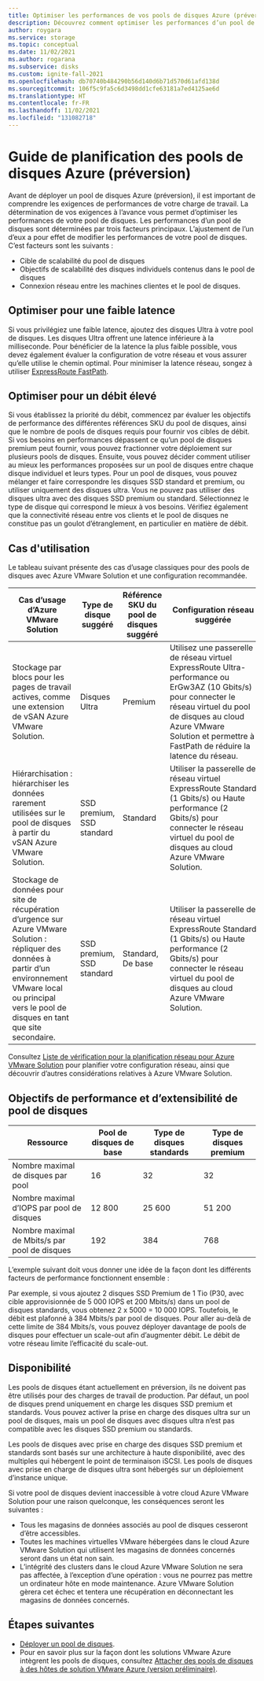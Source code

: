 ```yaml
---
title: Optimiser les performances de vos pools de disques Azure (préversion)
description: Découvrez comment optimiser les performances d’un pool de disques Azure.
author: roygara
ms.service: storage
ms.topic: conceptual
ms.date: 11/02/2021
ms.author: rogarana
ms.subservice: disks
ms.custom: ignite-fall-2021
ms.openlocfilehash: db70740b484290b56d140d6b71d570d61afd138d
ms.sourcegitcommit: 106f5c9fa5c6d3498dd1cfe63181a7ed4125ae6d
ms.translationtype: HT
ms.contentlocale: fr-FR
ms.lasthandoff: 11/02/2021
ms.locfileid: "131082718"
---
```

# <a name="azure-disk-pools-preview-planning-guide"></a>Guide de planification des pools de disques Azure (préversion)

Avant de déployer un pool de disques Azure (préversion), il est important de comprendre les exigences de performances de votre charge de travail. La détermination de vos exigences à l’avance vous permet d’optimiser les performances de votre pool de disques. Les performances d’un pool de disques sont déterminées par trois facteurs principaux. L’ajustement de l’un d’eux a pour effet de modifier les performances de votre pool de disques. C’est facteurs sont les suivants :

- Cible de scalabilité du pool de disques
- Objectifs de scalabilité des disques individuels contenus dans le pool de disques
- Connexion réseau entre les machines clientes et le pool de disques.

## <a name="optimize-for-low-latency"></a>Optimiser pour une faible latence

Si vous privilégiez une faible latence, ajoutez des disques Ultra à votre pool de disques. Les disques Ultra offrent une latence inférieure à la milliseconde. Pour bénéficier de la latence la plus faible possible, vous devez également évaluer la configuration de votre réseau et vous assurer qu’elle utilise le chemin optimal. Pour minimiser la latence réseau, songez à utiliser [ExpressRoute FastPath](../expressroute/about-fastpath.md).

## <a name="optimize-for-high-throughput"></a>Optimiser pour un débit élevé

Si vous établissez la priorité du débit, commencez par évaluer les objectifs de performance des différentes références SKU du pool de disques, ainsi que le nombre de pools de disques requis pour fournir vos cibles de débit. Si vos besoins en performances dépassent ce qu’un pool de disques premium peut fournir, vous pouvez fractionner votre déploiement sur plusieurs pools de disques. Ensuite, vous pouvez décider comment utiliser au mieux les performances proposées sur un pool de disques entre chaque disque individuel et leurs types. Pour un pool de disques, vous pouvez mélanger et faire correspondre les disques SSD standard et premium, ou utiliser uniquement des disques ultra. Vous ne pouvez pas utiliser des disques ultra avec des disques SSD premium ou standard. Sélectionnez le type de disque qui correspond le mieux à vos besoins. Vérifiez également que la connectivité réseau entre vos clients et le pool de disques ne constitue pas un goulot d’étranglement, en particulier en matière de débit.


## <a name="use-cases"></a>Cas d'utilisation

Le tableau suivant présente des cas d’usage classiques pour des pools de disques avec Azure VMware Solution et une configuration recommandée.


|Cas d’usage d’Azure VMware Solution  |Type de disque suggéré  |Référence SKU du pool de disques suggéré  |Configuration réseau suggérée  |
|---------|---------|---------|---------|
|Stockage par blocs pour les pages de travail actives, comme une extension de vSAN Azure VMware Solution.     |Disques Ultra         |Premium         |Utilisez une passerelle de réseau virtuel ExpressRoute Ultra-performance ou ErGw3AZ (10 Gbits/s) pour connecter le réseau virtuel du pool de disques au cloud Azure VMware Solution et permettre à FastPath de réduire la latence du réseau.         |
|Hiérarchisation : hiérarchiser les données rarement utilisées sur le pool de disques à partir du vSAN Azure VMware Solution.     |SSD premium, SSD standard         |Standard         |Utiliser la passerelle de réseau virtuel ExpressRoute Standard (1 Gbits/s) ou Haute performance (2 Gbits/s) pour connecter le réseau virtuel du pool de disques au cloud Azure VMware Solution.         |
|Stockage de données pour site de récupération d’urgence sur Azure VMware Solution : répliquer des données à partir d’un environnement VMware local ou principal vers le pool de disques en tant que site secondaire.     |SSD premium, SSD standard         |Standard, De base         |Utiliser la passerelle de réseau virtuel ExpressRoute Standard (1 Gbits/s) ou Haute performance (2 Gbits/s) pour connecter le réseau virtuel du pool de disques au cloud Azure VMware Solution.         |


Consultez [Liste de vérification pour la planification réseau pour Azure VMware Solution](../azure-vmware/tutorial-network-checklist.md) pour planifier votre configuration réseau, ainsi que découvrir d’autres considérations relatives à Azure VMware Solution.

## <a name="disk-pool-scalability-and-performance-targets"></a>Objectifs de performance et d’extensibilité de pool de disques

|Ressource  |Pool de disques de base  |Type de disques standards  |Type de disques premium  |
|---------|---------|---------|---------|
|Nombre maximal de disques par pool     |16         |32         |32         |
|Nombre maximal d’IOPS par pool de disques     |12 800         |25 600         |51 200         |
|Nombre maximal de Mbits/s par pool de disques     |192         |384         |768         |

L’exemple suivant doit vous donner une idée de la façon dont les différents facteurs de performance fonctionnent ensemble :

Par exemple, si vous ajoutez 2 disques SSD Premium de 1 Tio (P30, avec cible approvisionnée de 5 000 IOPS et 200 Mbits/s) dans un pool de disques standards, vous obtenez 2 x 5000 = 10 000 IOPS. Toutefois, le débit est plafonné à 384 Mbits/s par pool de disques. Pour aller au-delà de cette limite de 384 Mbits/s, vous pouvez déployer davantage de pools de disques pour effectuer un scale-out afin d’augmenter débit. Le débit de votre réseau limite l’efficacité du scale-out.

## <a name="availability"></a>Disponibilité

Les pools de disques étant actuellement en préversion, ils ne doivent pas être utilisés pour des charges de travail de production. Par défaut, un pool de disques prend uniquement en charge les disques SSD premium et standards. Vous pouvez activer la prise en charge des disques ultra sur un pool de disques, mais un pool de disques avec disques ultra n’est pas compatible avec les disques SSD premium ou standards.

Les pools de disques avec prise en charge des disques SSD premium et standards sont basés sur une architecture à haute disponibilité, avec des multiples qui hébergent le point de terminaison iSCSI. Les pools de disques avec prise en charge de disques ultra sont hébergés sur un déploiement d’instance unique.

Si votre pool de disques devient inaccessible à votre cloud Azure VMware Solution pour une raison quelconque, les conséquences seront les suivantes :

- Tous les magasins de données associés au pool de disques cesseront d’être accessibles.
- Toutes les machines virtuelles VMware hébergées dans le cloud Azure VMware Solution qui utilisent les magasins de données concernés seront dans un état non sain.
- L’intégrité des clusters dans le cloud Azure VMware Solution ne sera pas affectée, à l’exception d’une opération : vous ne pourrez pas mettre un ordinateur hôte en mode maintenance. Azure VMware Solution gèrera cet échec et tentera une récupération en déconnectant les magasins de données concernés.

## <a name="next-steps"></a>Étapes suivantes

- [Déployer un pool de disques](disks-pools-deploy.md).
- Pour en savoir plus sur la façon dont les solutions VMware Azure intègrent les pools de disques, consultez [Attacher des pools de disques à des hôtes de solution VMware Azure (version préliminaire)](../azure-vmware/attach-disk-pools-to-azure-vmware-solution-hosts.md).
